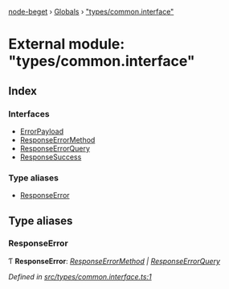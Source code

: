 [node-beget](../README.md) › [Globals](../globals.md) › ["types/common.interface"](_types_common_interface_.md)

# External module: "types/common.interface"

## Index

### Interfaces

* [ErrorPayload](../interfaces/_types_common_interface_.errorpayload.md)
* [ResponseErrorMethod](../interfaces/_types_common_interface_.responseerrormethod.md)
* [ResponseErrorQuery](../interfaces/_types_common_interface_.responseerrorquery.md)
* [ResponseSuccess](../interfaces/_types_common_interface_.responsesuccess.md)

### Type aliases

* [ResponseError](_types_common_interface_.md#responseerror)

## Type aliases

###  ResponseError

Ƭ **ResponseError**: *[ResponseErrorMethod](../interfaces/_types_common_interface_.responseerrormethod.md) | [ResponseErrorQuery](../interfaces/_types_common_interface_.responseerrorquery.md)*

*Defined in [src/types/common.interface.ts:1](https://github.com/olehcambel/node-beget/blob/1fa682a/src/types/common.interface.ts#L1)*
